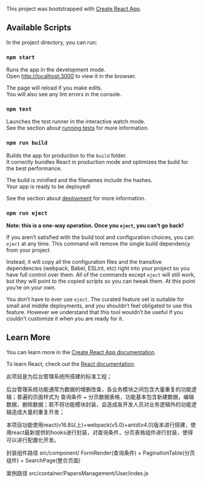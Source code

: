 This project was bootstrapped with [Create React App](https://github.com/facebook/create-react-app).

## Available Scripts

In the project directory, you can run:

### `npm start`

Runs the app in the development mode.<br />
Open [http://localhost:3000](http://localhost:3000) to view it in the browser.

The page will reload if you make edits.<br />
You will also see any lint errors in the console.

### `npm test`

Launches the test runner in the interactive watch mode.<br />
See the section about [running tests](https://facebook.github.io/create-react-app/docs/running-tests) for more information.

### `npm run build`

Builds the app for production to the `build` folder.<br />
It correctly bundles React in production mode and optimizes the build for the best performance.

The build is minified and the filenames include the hashes.<br />
Your app is ready to be deployed!

See the section about [deployment](https://facebook.github.io/create-react-app/docs/deployment) for more information.

### `npm run eject`

**Note: this is a one-way operation. Once you `eject`, you can’t go back!**

If you aren’t satisfied with the build tool and configuration choices, you can `eject` at any time. This command will remove the single build dependency from your project.

Instead, it will copy all the configuration files and the transitive dependencies (webpack, Babel, ESLint, etc) right into your project so you have full control over them. All of the commands except `eject` will still work, but they will point to the copied scripts so you can tweak them. At this point you’re on your own.

You don’t have to ever use `eject`. The curated feature set is suitable for small and middle deployments, and you shouldn’t feel obligated to use this feature. However we understand that this tool wouldn’t be useful if you couldn’t customize it when you are ready for it.

## Learn More

You can learn more in the [Create React App documentation](https://facebook.github.io/create-react-app/docs/getting-started).

To learn React, check out the [React documentation](https://reactjs.org/).



此项目是为后台管理系统所搭建的标准工程；

后台管理系统功能通常为数据的增删改查，各业务模块之间包含大量重复的功能逻辑；普遍的页面样式为 查询条件 + 分页数据表格，功能基本包含新建数据，编辑数据，删除数据；若不将功能模块封装，会造成各开发人员对业务逻辑外的功能逻辑造成大量的重复开发；

本项目功能使用react(v16.8以上)+webpack(v5.0)+antd(v4.0)版本进行搭建，使用react最新提供的hooks进行封装，对查询条件，分页表格组件进行封装，使得可以进行配置化开发。

封装组件路径 src/component/  FormRender(查询条件) + PaginationTable(分页组件) + SearchPage(整合页面)

案例路径 src/container/PapersManagement/User/index.js
